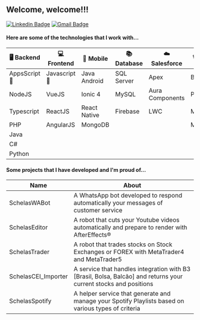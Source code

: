 ## Welcome, welcome!!!

[![Linkedin Badge](https://img.shields.io/badge/-LinkedIn-blue?style=flat-square&logo=Linkedin&logoColor=white&link=https://www.linkedin.com/in/wiltencirdgarcia/)](https://www.linkedin.com/in/wiltencirdgarcia/)
[![Gmail Badge](https://img.shields.io/badge/-Gmail-c14438?style=flat-square&logo=Gmail&logoColor=white&link=mailto:wiltencir@gmail.com)](mailto:wiltencir@gmail.com)

#### Here are some of the technologies that I work with...

| :desktop_computer: Backend | :computer: Frontend | :iphone: Mobile | :books: Database | :cloud: Salesforce | :wastebasket: Others |
| --- | --- | --- | --- | --- | --- |
| AppsScript :star2: | Javascript :star2: | Java Android  | SQL Server  | Apex | Bash |
| NodeJS | VueJS | Ionic 4  | MySQL  | Aura Components | Powershell
| Typescript | ReactJS | React Native  | Firebase  | LWC | MQL5 |
| PHP | AngularJS | MongoDB | | | MQL4 |
| Java ||
| C#  ||
| Python  ||


#### Some projects that I have developed and I'm proud of...
| Name | About |
| --- | --- |
| SchelasWABot | A WhatsApp bot developed to respond automatically your messages of customer service |
| SchelasEditor | A robot that cuts your Youtube videos automatically and prepare to render with AfterEffects® |
| SchelasTrader | A robot that trades stocks on Stock Exchanges or FOREX with MetaTrader4 and MetaTrader5 |
| SchelasCEI_Importer | A service that handles integration with B3 [Brasil, Bolsa, Balcão] and returns your current stocks and positions |
| SchelasSpotify | A helper service that generate and manage your Spotify Playlists based on various types of criteria |

<!--
- SchelasWABot: A WhatsApp bot developed to respond automatically your messages of customer service
- SchelasEditor: A robot to edit your Youtube videos automatically and prepare to render with AfterEffects®
- SchelasTrader: A robot that trades stocks on Stock Exchanges or FOREX with MetaTrader4 and MetaTrader5.
- SchelasCEI_Importer: A service that handles integration with B3 [Brasil, Bolsa, Balcão] and returns your current stocks and positions.
- SchelasSpotify: A helper service that can generate and manage your Spotify Playlists.
-->
 <!--
**WiltencirDG/WiltencirDG** is a ✨ _special_ ✨ repository because its `README.md` (this file) appears on your GitHub profile.

Here are some ideas to get you started:

- 🔭 I’m currently working on ...
- 🌱 I’m currently learning ...
- 👯 I’m looking to collaborate on ...
- 🤔 I’m looking for help with ...
- 💬 Ask me about ...

- 😄 Pronouns: ...
- ⚡ Fun fact: ...
-->
